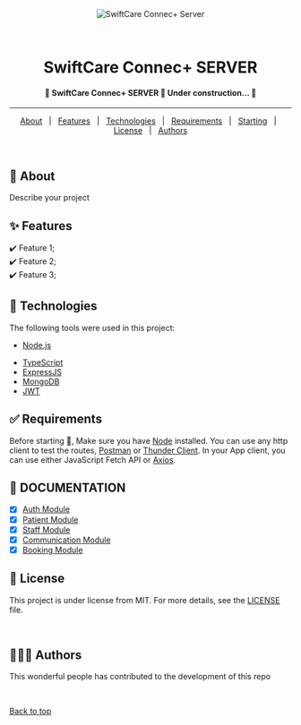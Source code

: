 <div align="center" id="top"> 
  <img src="./.github/app.gif" alt="SwiftCare Connec+ Server" />

&#xa0;

</div>

<h1 align="center">SwiftCare Connec+ SERVER</h1>
<!-- Status -->

<h4 align="center"> 
	🚧  SwiftCare Connec+ SERVER 🚀 Under construction...  🚧
</h4>

<hr>

<p align="center">
  <a href="#dart-about">About</a> &#xa0; | &#xa0; 
  <a href="#sparkles-features">Features</a> &#xa0; | &#xa0;
  <a href="#rocket-technologies">Technologies</a> &#xa0; | &#xa0;
  <a href="#white_check_mark-requirements">Requirements</a> &#xa0; | &#xa0;
  <a href="#checkered_flag-starting">Starting</a> &#xa0; | &#xa0;
  <a href="#memo-license">License</a> &#xa0; | &#xa0;
  <a href="#people_holding_hands-authors" target="_blank">Authors</a>
</p>

<br>

## :dart: About

Describe your project

## :sparkles: Features

:heavy_check_mark: Feature 1;\
:heavy_check_mark: Feature 2;\
:heavy_check_mark: Feature 3;

## :rocket: Technologies

The following tools were used in this project:

<!-- - [Expo](https://expo.io/) -->
- [Node.js](https://nodejs.org/en/)
<!-- - [NextJS](https://pt-br.reactjs.org/) -->
<!-- - [React Native](https://reactnative.dev/) -->
- [TypeScript](https://www.typescriptlang.org/)
- [ExpressJS](https://www.typescriptlang.org/)
- [MongoDB](https://www.typescriptlang.org/)
- [JWT](https://www.typescriptlang.org/)

## :white_check_mark: Requirements

Before starting :checkered_flag:, Make sure you have [Node](https://nodejs.org/en/) installed. You can use any http client to test the routes, [Postman](https://www.postman.com/) or [Thunder Client](https://www.thunderclient.io/).
In your App client, you can use either JavaScript Fetch API or [Axios](https://axios-http.com/).

## :checkered_flag: DOCUMENTATION

- [x] [Auth Module](./modules/auth/README.md)
- [x] [Patient Module](./modules/patient/README.md)
- [x] [Staff Module](./modules/staff/README.md)
- [x] [Communication Module](./modules/communication/README.md)
- [x] [Booking Module](./modules/booking/README.md)

## :memo: License

This project is under license from MIT. For more details, see the [LICENSE](LICENSE.md) file.

&#xa0;

## :people_holding_hands: Authors

This wonderful people has contributed to the development of this repo

&#xa0;

<a href="#top">Back to top</a>
